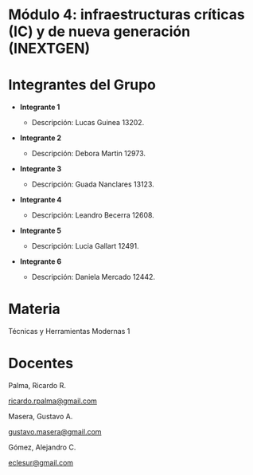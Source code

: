 # Módulo 4: infraestructuras críticas (IC) y de nueva generación (INEXTGEN)

# Integrantes del Grupo

- **Integrante 1**
  - Descripción: Lucas Guinea 13202.

- **Integrante 2**
  - Descripción: Debora Martin 12973.

- **Integrante 3**
  - Descripción: Guada Nanclares 13123.

- **Integrante 4**
  - Descripción: Leandro Becerra 12608.

- **Integrante 5**
  - Descripción: Lucia Gallart 12491.

- **Integrante 6**
  - Descripción: Daniela Mercado 12442.

# Materia
Técnicas y Herramientas Modernas 1

# Docentes
Palma, Ricardo R.

ricardo.rpalma@gmail.com

Masera, Gustavo A.

gustavo.masera@gmail.com

Gómez, Alejandro C.

eclesur@gmail.com
